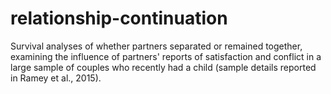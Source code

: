 # relationship-continuation
Survival analyses of whether partners separated or remained together, examining the influence of partners' reports of satisfaction and conflict in a large sample of couples who recently had a child (sample details reported in Ramey et al., 2015).
